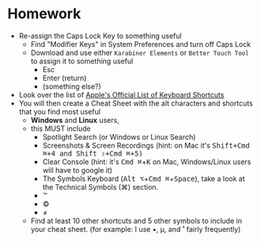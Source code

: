 # Homework


- Re-assign the Caps Lock Key to something useful
    - Find "Modifier Keys" in System Preferences and turn off Caps Lock
    - Download and use either `Karabiner Elements` or `Better Touch Tool` to assign it to something useful
        - Esc
        - Enter (return)
        - (something else?)
- Look over the list of [Apple's Official List of Keyboard Shortcuts](https://support.apple.com/en-us/HT201236)
- You will then create a Cheat Sheet with the alt characters and shortcuts that you find most useful
    - **Windows** and **Linux** users, 
    - this MUST include
        - Spotlight Search (or Windows or Linux Search)
        - Screenshots & Screen Recordings (hint: on Mac it's <kbd>Shift<kbd>+<kbd>Cmd ⌘</kbd>+<kbd>4</kbd> and <kbd>Shift ⇧</kbd>+<kbd>Cmd ⌘</kbd>+<kbd>5</kbd>)
        - Clear Console (hint: it's <kbd>Cmd ⌘</kbd>+<kbd>K</kbd> on Mac, Windows/Linux users will have to google it)
        - The Symbols Keyboard (<kbd>Alt ⌥</kbd>+<kbd>Cmd ⌘</kbd>+<kbd>Space</kbd>), take a look at the Technical Symbols (⌘) section.
        - ™
        - ©
        - ≠
    - Find at least 10 other shortcuts and 5 other symbols to include in your cheat sheet.
      (for example: I use •, µ, and ˚ fairly frequently)
